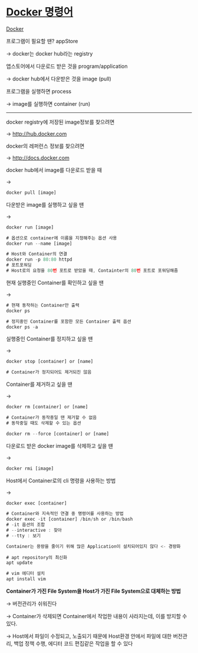# [Docker 명령어](https://lhseunge.oopy.io/340961e8-c368-48a5-915d-9d2a2bcfaa9f)

[Docker](https://lhseunge.oopy.io/9f54e03d-701f-46c9-954d-d7bc5e7f8180)

프로그램이 필요할 땐? appStore

→ docker는 docker hub라는 registry

앱스토어에서 다운로드 받은 것을 program/application

→ docker hub에서 다운받은 것을 image (pull)

프로그램을 실행하면 process

→ image를 실행하면 container (run)

---

docker registry에 저장된 image정보를 찾으려면

→ http://hub.docker.com

docker의 레퍼런스 정보를 찾으려면

→ http://docs.docker.com

docker hub에서 image를 다운로드 받을 때 

→ 

```jsx
docker pull [image]
```

다운받은 image를 실행하고 싶을 땐 

→ 

```jsx
docker run [image]

# 옵션으로 container에 이름을 지정해주는 옵션 사용
docker run --name [image]

# Host와 Container의 연결
docker run -p 80:80 httpd
# 포트포워딩
# Host로의 요청을 80번 포트로 받았을 때, Containter의 80번 포트로 포워딩해줌
```

현재 실행중인 Container를 확인하고 싶을 땐

→

```jsx
# 현재 동작하는 Container만 출력
docker ps 

# 정지중인 Container를 포함한 모든 Container 출력 옵션
docker ps -a
```

실행중인 Container를 정지하고 싶을 땐

→ 

```jsx
docker stop [container] or [name]

# Container가 정지되어도 제거되진 않음
```

Container를 제거하고 싶을 땐

→

```jsx
docker rm [container] or [name]

# Container가 동작중일 땐 제거할 수 없음
# 동작중일 때도 삭제할 수 있는 옵션

docker rm --force [container] or [name]
```

다운로드 받은 docker image를 삭제하고 싶을 땐

→ 

```jsx
docker rmi [image]
```

Host에서 Container로의 cli 명령을 사용하는 방법

→

```jsx
docker exec [container]

# Container와 지속적인 연결 중 명령어를 사용하는 방법
docker exec -it [container] /bin/sh or /bin/bash
# -it 옵션의 조합
# --interactive : 찾아
# --tty : 보기
```

```jsx
Container는 용량을 줄이기 위해 많은 Application이 설치되어있지 않다 <- 경량화
 
# apt repository의 최신화 
apt update

# vim 에디터 설치 
apt install vim
```

**Container가 가진 File System을 Host가 가진 File System으로 대체하는 방법**

→ 버전관리가 쉬워진다

→ Container가 삭제되면 Container에서 작업한 내용이 사라지는데, 이를 방지할 수 있다.

→ Host에서 파일이 수정되고, 노출되기 때문에 Host환경 안에서 파일에 대한 버전관리, 백업 정책 수행, 에디터 코드 편집같은 작업을 할 수 있다
